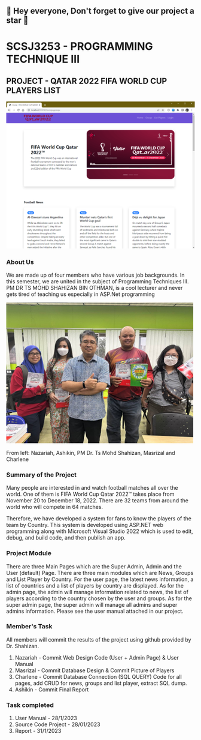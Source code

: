 ﻿## 👋 Hey everyone, Don't forget to give our project a star 👋

# SCSJ3253 - PROGRAMMING TECHNIQUE III
## PROJECT - QATAR 2022 FIFA WORLD CUP PLAYERS LIST

<img src="images/Screenshots/homepage.PNG" width="550" />

### About Us
We are made up of four members who have various job backgrounds. In this semester, we are united in the subject of Programming Techniques III. PM DR TS MOHD SHAHIZAN BIN OTHMAN, is a cool lecturer and never gets tired of teaching us especially in ASP.Net programming


[<img src="images/our_team.jpg" width="500"/>](images/our_team.png)


From left: Nazariah, Ashikin, PM Dr. Ts Mohd Shahizan, Masrizal and Charlene

### Summary of the Project
Many people are interested in and watch football matches all over the world. One of them is FIFA World Cup Qatar 2022™ takes place from November 20 to December 18, 2022. There are 32 teams from around the world who will compete in 64 matches.

Therefore, we have developed a system for fans to know the players of the team by Country. This system is developed using ASP.NET web programming along with Microsoft Visual Studio 2022 which is used to edit, debug, and build code, and then publish an app.


### Project Module

There are three Main Pages which are the Super Admin, Admin and the User (default) Page. There are three main modules which are News, Groups and List Player by Country. For the user page, the latest news information, a list of countries and a list of players by country are displayed. As for the admin page, the admin will manage information related to news, the list of players according to the country chosen by the user and groups. As for the super admin page, the super admin will manage all admins and super admins information. Please see the user manual attached in our project.

### Member's Task

All members will commit the results of the project using github provided by Dr. Shahizan.

1. Nazariah - Commit Web Design Code (User + Admin Page) & User Manual 
2. Masrizal - Commit Database Design & Commit Picture of Players 
3. Charlene - Commit Database Connection (SQL QUERY) Code for all pages, add CRUD for news, groups and list player, extract SQL dump.
4. Ashikin - Commit Final Report

### Task completed 
1. User Manual - 28/1/2023
2. Source Code Project - 28/01/2023
3. Report - 31/1/2023
